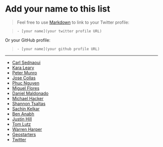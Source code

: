 # Add your name to this list
> Feel free to use [Markdown](http://daringfireball.net/projects/markdown/syntax) to link to your Twitter profile:

> `- [your name](your twitter profile URL)`

Or your GitHub profile:

> `- [your name](your github profile URL)`

---

- [Carl Sednaoui](https://twitter.com/carlsednaoui)
- [Kara Leary](https://twitter.com/kalaliana)
- [Peter Munro](https://twitter.com/peter_munro)
- [Jose Collas](https://twitter.com/goatstone)
- [Phuc Nguyen](https://twitter.com/phuc89)
- [Miguel Flores](https://twitter.com/bodhidweller)
- [Daniel Maldonado](https://twitter.com/danielmdesigns)
- [Michael Hacker](https://twitter.com/nealhacker)
- [Shannon Tsaltas](https://github.com/tsaltas)
- [Sachin Kelkar](https://github.com/s4chin)
- [Ben Anabh](https://github.com/banbh)
- [Justin Hill](https://github.com/JMHill)
- [Tom Lutz](https://github.com/tommylutz)
- [Warren Harper](https://twitter.com/warrenharper)
- [Geostarters](https://github.com/geostarters)
- [Twitter](https://twitter.com/Twitter?s=20)